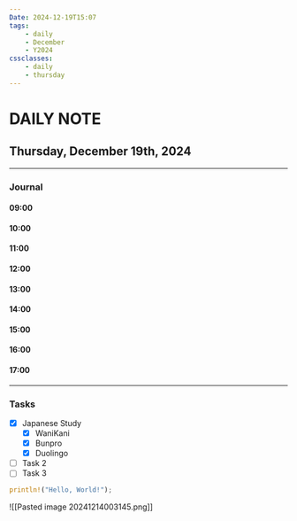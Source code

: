 ```yaml
---
Date: 2024-12-19T15:07
tags:
    - daily
    - December
    - Y2024
cssclasses:
    - daily
    - thursday
---
```

# DAILY NOTE
## Thursday, December 19th, 2024
***
### Journal

#### 09:00

#### 10:00

#### 11:00

#### 12:00

#### 13:00

#### 14:00

#### 15:00

#### 16:00

#### 17:00

***
### Tasks
- [x] Japanese Study
    - [x] WaniKani
    - [x] Bunpro
    - [x] Duolingo

- [ ] Task 2
- [ ] Task 3

```rust
println!("Hello, World!");
```

![[Pasted image 20241214003145.png]]